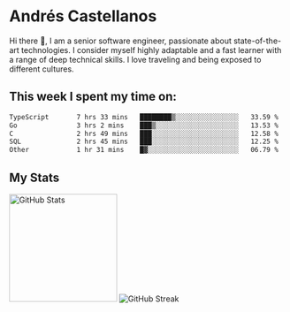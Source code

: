 # Andrés Castellanos

Hi there 👋, I am a senior software engineer, passionate about state-of-the-art technologies. I consider myself highly adaptable and a fast learner with a range of deep technical skills. I love traveling and being exposed to different cultures.

## This week I spent my time on:

<!--START_SECTION:waka-->

```txt
TypeScript       7 hrs 33 mins   ████████▒░░░░░░░░░░░░░░░░   33.59 %
Go               3 hrs 2 mins    ███▒░░░░░░░░░░░░░░░░░░░░░   13.53 %
C                2 hrs 49 mins   ███░░░░░░░░░░░░░░░░░░░░░░   12.58 %
SQL              2 hrs 45 mins   ███░░░░░░░░░░░░░░░░░░░░░░   12.25 %
Other            1 hr 31 mins    █▓░░░░░░░░░░░░░░░░░░░░░░░   06.79 %
```

<!--END_SECTION:waka-->

## My Stats

<img height="195" src="https://github-readme-stats.vercel.app/api?username=andrescv&show_icons=true&theme=onedark&hide_border=true&card_width=495" alt="GitHub Stats" />

<img src="https://streak-stats.demolab.com?user=andrescv&theme=one-dark-pro&hide_border=true" alt="GitHub Streak" />
